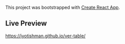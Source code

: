 This project was bootstrapped with [Create React App](https://github.com/facebook/create-react-app).

## Live Preview

https://jyotishman.github.io/ver-table/


